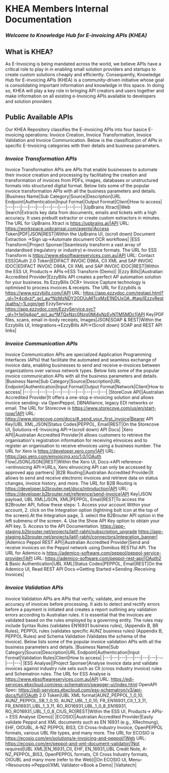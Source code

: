 # KHEA Members Internal Documentation
### _Welcome to Knowledge Hub for E-invoicing APIs (KHEA)_

## What is KHEA?
As E-Invoicing is being mandated across the world, we believe APIs have a critical role to play in in enabling small solution providers and startups to create custom solutions cheaply and efficiently. Consequently, Knowledge Hub for E-invoicing APIs (KHEA) is a community-driven initiative whose goal is consolidating important information and knowledge in this space. In doing so, KHEA will play a key role in bringing API creators and users together and make information on all existing e-Invoicing APIs available to developers and solution providers

## Public Available APIs
Our KHEA Repository classifies the E-invoicing APIs into four basice E-invoicing operations: Invoice Creation, Invoice Transformation, Invoice Validation and Invoice Communication. Below is the classification of APIs in specific E-Invoicing categories with their details and business parameters.

### _Invoice Transformation APIs_
Invoice Transformation APIs are APIs that enable businesses to automate their invoice creation and processing by facilitating the creation and transformation of invoices from PDFs, images, databases or unstructured formats into structured digital format. Below lists some of the popular invoice transformation APIs with all the business parameters and details.
|Business Name|Sub Category|Source|Description|URL Endpoint|Authentication|Input Format|Output Format|Client|How to access|
|---|---|---|---|---|---|---|---|---|---|
|UpBrains Xtract||Web Search|Extracts key data from documents, emails and tickets with a high accuracy. It uses prebuilt extractor or create custom extractors in minutes. The URL for UpBrains Xtract is https://upbrains.ai/|API URL: https://workspace.upbrainsai.com/agents|Access Token|PDF|JSON|REST|Within the UpBrains UI, (scroll down) Document Extraction ->Sign up->Automate document OCR workflows|
|ESS Transform||Project Sponser|Seamlessly transform a vast array of standardised (regulatory or industry) e-invoice formats. The URL for ESS Transform is https://www.ebsoftwareservices.com.au|API URL: Contact ESS|OAuth 2.0 Token|EDIFACT INVOIC D96A, CII XML and SAP INVOIC IDOC|EDIFACT INVOIC D96A, CII XML and SAP INVOIC IDOC|REST|Within the ESS UI, Products-> APIs->ESS Transform (Demo)|
|Ezzy Bills||Australian Accredited Provider|EzzyBills API creates a perfect AP automation solution for your business. Its EzzyBills OCR+ Invoice Capture technology is optimised to process invoices & receipts. The URL for Ezzybills is https://www.ezzybills.com/|API URL: https://app.ezzydoc.com/restapi.html?_gl=1*4cdvzi*_gcl_au*NzMzNDY2ODUuMTcxMzE1NDUxOA..#tag/IEzzyRest/paths/~1Login/get    EzzyService: https://app.ezzydoc.com/EzzyService.svc?_gl=1*1e0g4pp*_gcl_au*MTQxNzc0Nzg0Mi4xNzEyNTM5MDc1|API Key|PDF files, scans, email in-body receipts, Images|JSON|SOAP & REST|Within the Ezzybills UI, Integrations->EzzyBills API->(Scroll down) SOAP and REST API links|

### _Invoice Communication APIs_
Invoice Communication APIs are specialized Application Programming Interfaces (APIs) that facilitate the automated and seamless exchange of invoice data, enabling businesses to send and receive e-invoices between organizations over various network types. Below lists some of the popular invoice communication APIs with all the business parameters and details.
|Business Name|Sub Category|Source|Description|URL Endpoint|Authentication|Input Format|Output Format|Network|Client|How to access|
|---|---|---|---|---|---|---|---|---|---|---|
|StoreCove API||Australian Accredited Provider|It offers a one-stop e-invoicing solution and allows invoice sending- via OpenPeppol, DBNAlliance, legacy EDI networks or email. The URL for Storecove is https://www.storecove.com/us/en/start-now/|API URL: https://www.storecove.com/docs/#_send_your_first_invoice|Bearer API Key|UBL XML,JSON|Status Codes|PEPPOL, Email|REST|On the Storecove UI, Solutions->E-Invoicing API->(scroll down) API Docs|
|Xero API||Australian Accredited Provider|It allows customers to retrieve the organisation's registration information for receiving eInvoices and to register an organisation to receive eInvoices using a business number. The URL for Xero is https://developer.xero.com/|API URL: https://api.xero.com/einvoicing.xro/1.0/|OAuth Flow|JSON|JSON||REST|Within the Xero UI, Docs->API reference->enInvoicing API->URLs, Xero eInvoicing API can only be accessed by approved app partners|
|B2B Routing||Australian Accredited Provider|It allows to send and receive electronic invoices and retrieve data on status changes, invoice history, and more. The URL for B2B Routing is https://developer.b2brouter.net/docs/introduction|API URL: https://developer.b2brouter.net/reference/send-invoice|API Key|JSON payload, UBL XML|JSON, XML|PEPPOL, Email|REST|To access the B2Brouter API, follow these steps: 1. Access your account.Within your account, 2. click on the Integration option (lightning bolt icon at the top of the screen).At the Integration page, 3. select the B2Brouter API option in the left submenu of the screen. 4. Use the Show API Key option to obtain your API key. 5. Access to the API Documentation. https://app-staging.b2brouter.net/projects/latif-rabhi/subscription_upgrade https://app-staging.b2brouter.net/projects/latif-rabhi/connectors/integration_banner|
|Ademico Peppol REST API||Australian Accredited Provider|Send and receive invoices on the Peppol network using Domibus RESTful API. The URL for Ademico is https://ademico-software.com/peppol/peppol-service-provider/|API URL: https://ademico-software.com/peppol-rest-api/|OAuth2 & Basic Authentication|UBL XML|Status Codes|PEPPOL, Email|REST|On the Ademico UI, Read REST API Docs->Getting Started->Sending /Receiving Invoices|

### _Invoice Validation APIs_
Invoice Validation APIs are APIs that verify, validate, and ensure the accuracy of invoices before processing. It aids to detect and rectify errors before a payment is initiated and creates a report outlining any validation errors according to Australian rules. it is essential that the invoices are validated based on the rules employed by a governing entity. The rules may include Syntax Rules (validates EN16931 business rules), (Appendix B, BR Rules), PEPPOL rules (validates specific AUNZ business rules) (Appendix B, PEPPOL Rules) and Schema Validation (Validates the schema of the invoice). Below lists some of the popular invoice validation APIs with all the business parameters and details.
|Business Name|Sub Category|Source|Description|URL Endpoint|Authentication|Input Format|Validation Rules|Client|How to access|
|---|---|---|---|---|---|---|---|---|---|
|ESS Analyse||Project Sponser|Analyse invoice data and validate invoices against industry rule sets such as CII (cross industry invoice) rules and Schematron rules. The URL for ESS Analyse is https://www.ebsoftwareservices.com.au|API URL: https://edi-services.ebxcloud.com/ess-schematron/swagger-ui/index.html   OpenAPI Spec: https://edi-services.ebxcloud.com/ess-schematron/v3/api-docs/full|OAuth 2.0 Token|UBL XML format|AUNZ_PEPPOL_1_0_10, AUNZ_PEPPOL_SB_1_0_10, AUNZ_UBL_1_0_10, FR_EN16931_CII_1_3_11, FR_EN16931_UBL_1_3_11, RO_RO16931_UBL_1_0_8_EN16931, RO_RO16931_UBL_1_0_8_CIUS_RO|REST|Within the ESS UI, Products-> APIs-> ESS Analyse (Demo)|
|ECOSIO||Australian Accredited Provider|Easily validate Peppol and XML documents such as EN 16931 (e.g., XRechnung), EHF, OIOUBL, A-NZ PEPPOL BIS3, CII Cross-Industry Invoice, OpenPEPPOL formats, various UBL file types, and many more. The URL for ECOSIO is https://ecosio.com/en/solutions/e-invoicing-and-peppol/|Web URL: https://ecosio.com/en/peppol-and-xml-document-validator/|Not required|UBL XML|EN_16931_CII, EHF, EN_16931_UBL Credit Note, A-NZ_PEPPOL_BIS3, OpenPEPPOL formats, CII Cross Industry formats, OIOUBL and many more (refer to the Web)||On ECOSIO UI, Menu->Resources->Peppol/XML Validator->Book a Demo|
|Valtatech|
